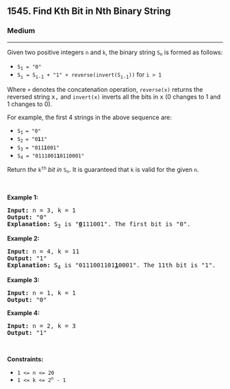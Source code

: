 <h2>1545. Find Kth Bit in Nth Binary String</h2><h3>Medium</h3><hr><div><p>Given two positive integers <code>n</code> and <code>k</code>, the binary string <code>S<sub>n</sub></code> is formed as follows:</p>

<ul>
	<li><code>S<sub>1</sub> = "0"</code></li>
	<li><code>S<sub><span style="font-size: 10.8333px;">i</span></sub> = S<sub><span style="font-size: 10.8333px;">i-1</span></sub> + "1" + reverse(invert(S<sub><span style="font-size: 10.8333px;">i-1</span></sub>))</code> for <code>i &gt; 1</code></li>
</ul>

<p>Where <code>+</code> denotes the concatenation operation, <code>reverse(x)</code> returns the reversed string <font face="monospace">x,</font> and <code>invert(x)</code> inverts all the bits in <font face="monospace">x</font> (0 changes to 1 and 1 changes to 0).</p>

<p>For example, the first 4 strings in the above sequence are:</p>

<ul>
	<li><code>S<sub>1 </sub>= "0"</code></li>
	<li><code>S<sub>2 </sub>= "0<strong>1</strong>1"</code></li>
	<li><code>S<sub>3 </sub>= "011<strong>1</strong>001"</code></li>
	<li><code>S<sub>4</sub> = "0111001<strong>1</strong>0110001"</code></li>
</ul>

<p>Return <em>the</em> <code>k<sup>th</sup></code> <em>bit</em> <em>in</em> <code>S<sub>n</sub></code>. It is guaranteed that <code>k</code> is valid for the given <code>n</code>.</p>

<p>&nbsp;</p>
<p><strong>Example 1:</strong></p>

<pre><strong>Input:</strong> n = 3, k = 1
<strong>Output:</strong> "0"
<strong>Explanation: </strong>S<sub>3</sub>&nbsp;is "<strong><u>0</u></strong>111001". The first bit is "0".
</pre>

<p><strong>Example 2:</strong></p>

<pre><strong>Input:</strong> n = 4, k = 11
<strong>Output:</strong> "1"
<strong>Explanation: </strong>S<sub>4</sub>&nbsp;is "0111001101<strong><u>1</u></strong>0001". The 11th bit is "1".
</pre>

<p><strong>Example 3:</strong></p>

<pre><strong>Input:</strong> n = 1, k = 1
<strong>Output:</strong> "0"
</pre>

<p><strong>Example 4:</strong></p>

<pre><strong>Input:</strong> n = 2, k = 3
<strong>Output:</strong> "1"
</pre>

<p>&nbsp;</p>
<p><strong>Constraints:</strong></p>

<ul>
	<li><code>1 &lt;= n &lt;= 20</code></li>
	<li><code>1 &lt;= k &lt;= 2<sup>n</sup> - 1</code></li>
</ul>
</div>
